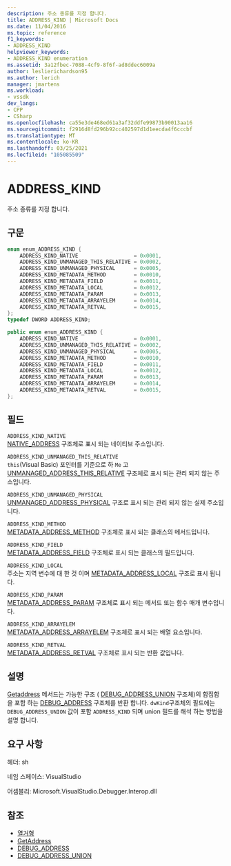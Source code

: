 ```yaml
---
description: 주소 종류를 지정 합니다.
title: ADDRESS_KIND | Microsoft Docs
ms.date: 11/04/2016
ms.topic: reference
f1_keywords:
- ADDRESS_KIND
helpviewer_keywords:
- ADDRESS_KIND enumeration
ms.assetid: 3a12fbec-7088-4cf9-8f6f-ad8ddec6009a
author: leslierichardson95
ms.author: lerich
manager: jmartens
ms.workload:
- vssdk
dev_langs:
- CPP
- CSharp
ms.openlocfilehash: ca55e3de468ed61a3af32ddfe99873b90013aa16
ms.sourcegitcommit: f2916d8fd296b92cc402597d1d1eecda4f6cccbf
ms.translationtype: MT
ms.contentlocale: ko-KR
ms.lasthandoff: 03/25/2021
ms.locfileid: "105085509"
---
```

# <a name="address_kind"></a>ADDRESS_KIND
주소 종류를 지정 합니다.

## <a name="syntax"></a>구문

```cpp
enum enum_ADDRESS_KIND {
    ADDRESS_KIND_NATIVE                  = 0x0001,
    ADDRESS_KIND_UNMANAGED_THIS_RELATIVE = 0x0002,
    ADDRESS_KIND_UNMANAGED_PHYSICAL      = 0x0005,
    ADDRESS_KIND_METADATA_METHOD         = 0x0010,
    ADDRESS_KIND_METADATA_FIELD          = 0x0011,
    ADDRESS_KIND_METADATA_LOCAL          = 0x0012,
    ADDRESS_KIND_METADATA_PARAM          = 0x0013,
    ADDRESS_KIND_METADATA_ARRAYELEM      = 0x0014,
    ADDRESS_KIND_METADATA_RETVAL         = 0x0015,
};
typedef DWORD ADDRESS_KIND;
```

```csharp
public enum enum_ADDRESS_KIND {
    ADDRESS_KIND_NATIVE                  = 0x0001,
    ADDRESS_KIND_UNMANAGED_THIS_RELATIVE = 0x0002,
    ADDRESS_KIND_UNMANAGED_PHYSICAL      = 0x0005,
    ADDRESS_KIND_METADATA_METHOD         = 0x0010,
    ADDRESS_KIND_METADATA_FIELD          = 0x0011,
    ADDRESS_KIND_METADATA_LOCAL          = 0x0012,
    ADDRESS_KIND_METADATA_PARAM          = 0x0013,
    ADDRESS_KIND_METADATA_ARRAYELEM      = 0x0014,
    ADDRESS_KIND_METADATA_RETVAL         = 0x0015,
};
```

## <a name="fields"></a>필드
`ADDRESS_KIND_NATIVE`\
[NATIVE_ADDRESS](../../../extensibility/debugger/reference/native-address.md) 구조체로 표시 되는 네이티브 주소입니다.

`ADDRESS_KIND_UNMANAGED_THIS_RELATIVE`\
`this`(Visual Basic) 포인터를 기준으로 하 `Me` 고 [UNMANAGED_ADDRESS_THIS_RELATIVE](../../../extensibility/debugger/reference/unmanaged-address-this-relative.md) 구조체로 표시 되는 관리 되지 않는 주소입니다.

`ADDRESS_KIND_UNMANAGED_PHYSICAL`\
[UNMANAGED_ADDRESS_PHYSICAL](../../../extensibility/debugger/reference/unmanaged-address-physical.md) 구조로 표시 되는 관리 되지 않는 실제 주소입니다.

`ADDRESS_KIND_METHOD`\
[METADATA_ADDRESS_METHOD](../../../extensibility/debugger/reference/metadata-address-method.md) 구조체로 표시 되는 클래스의 메서드입니다.

`ADDRESS_KIND_FIELD`\
[METADATA_ADDRESS_FIELD](../../../extensibility/debugger/reference/metadata-address-field.md) 구조체로 표시 되는 클래스의 필드입니다.

`ADDRESS_KIND_LOCAL`\
주소는 지역 변수에 대 한 것 이며 [METADATA_ADDRESS_LOCAL](../../../extensibility/debugger/reference/metadata-address-local.md) 구조로 표시 됩니다.

`ADDRESS_KIND_PARAM`\
[METADATA_ADDRESS_PARAM](../../../extensibility/debugger/reference/metadata-address-param.md) 구조체로 표시 되는 메서드 또는 함수 매개 변수입니다.

`ADDRESS_KIND_ARRAYELEM`\
[METADATA_ADDRESS_ARRAYELEM](../../../extensibility/debugger/reference/metadata-address-arrayelem.md) 구조체로 표시 되는 배열 요소입니다.

`ADDRESS_KIND_RETVAL`\
[METADATA_ADDRESS_RETVAL](../../../extensibility/debugger/reference/metadata-address-retval.md) 구조체로 표시 되는 반환 값입니다.

## <a name="remarks"></a>설명
[Getaddress](../../../extensibility/debugger/reference/idebugaddress-getaddress.md) 메서드는 가능한 구조 ( [DEBUG_ADDRESS_UNION](../../../extensibility/debugger/reference/debug-address-union.md) 구조체)의 합집합을 포함 하는 [DEBUG_ADDRESS](../../../extensibility/debugger/reference/debug-address.md) 구조체를 반환 합니다. `dwKind`구조체의 필드에는 `DEBUG_ADDRESS_UNION` 값이 포함 `ADDRESS_KIND` 되며 union 필드를 해석 하는 방법을 설명 합니다.

## <a name="requirements"></a>요구 사항
헤더: sh

네임 스페이스: VisualStudio

어셈블리: Microsoft.VisualStudio.Debugger.Interop.dll

## <a name="see-also"></a>참조
- [열거형](../../../extensibility/debugger/reference/enumerations-visual-studio-debugging.md)
- [GetAddress](../../../extensibility/debugger/reference/idebugaddress-getaddress.md)
- [DEBUG_ADDRESS](../../../extensibility/debugger/reference/debug-address.md)
- [DEBUG_ADDRESS_UNION](../../../extensibility/debugger/reference/debug-address-union.md)
